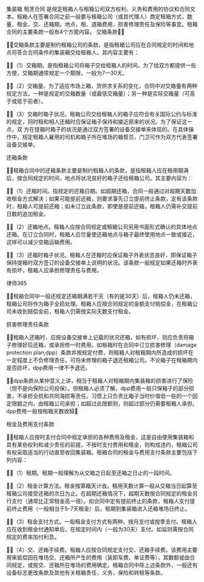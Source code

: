 
 集装箱
租赁合同
是规定租箱人与租箱公司双方权利、义务和费用的协议和合同文本。租箱人在签署合同之前一般要与租箱公司（或其代理人）商定租箱方式，数量，租金，交、还箱期，地点，租、退箱费用，损害修理责任及保险等事宜。租箱合同的主要条款一般有4个方面内容。 
 交箱条款
 
 交箱条款主要是制约租箱公司的条款，是指租箱公司应在合同规定的时间和地点将答合合同条件的集装箱交给租箱人。其内容主要有：
 
 （1）交箱期。是指租箱公司将箱子交给租箱人的时间。为了给双方都提供一些方便，交箱期通常规定一个期限，一般为7—30天。
 
 （2）交箱量。为了适应市场上箱，货供求关系的变化，合同中对交箱量有两种规定方法，一种是规定的交箱数量（或最低交箱量）；另一种是实际交箱量（可高于或低于前者）。
 
 （3）交箱时箱子状况。租箱公司交给租箱人的箱子应符合有关国际公约与标准的规定，同时租和相人还箱时应保证箱子保持和接近原来的状况。为了保证这一点，双 方在提箱时箱子的状况是通过双方签署的设备交接单来体现的。在具体操作中，规定租箱人雇用的司机和箱子所在堆场的箱管员，门卫可作为双方代表签署设备交接单。
 
 还箱条款
 
 租箱合同中的还箱条款主要是制约租箱人的条款，是指租箱人应在租用期满后，按合同规定的时间，地点将状况良好的箱子还给租箱公司。其主要内容为：
 
 （1）还箱时间。指规定的还箱日期。如超期还箱，合同一般通过对超期天数加收租金方式解决；如果可能提前还箱，则要求事先订立提前终止条款，定有该条款时，租箱人可提前还箱；如未订立此条款，即使是提前还箱，租箱人仍需补交提前日数的追加租金。
 
 （2）还箱地点。租箱人应按合同规定或租箱公司另用书面形式确认的具体地点还箱。在订立合同时，租箱人应尽量使还箱地点与箱子最终使用地点一致或接近，这样可以减少空箱运输费用。
 
 （3）还箱时箱子状况。租箱人在还箱时应保证箱子外表状态良好，即保证箱子保持提箱时双方签订的设备交接单上说明的状况。该条款一般规定如果还箱时外表有损坏，租箱人应承担修理责任与费用。
 




 
律师365






 租箱合同中一般还规定还箱期满若干天（有的是30天）后，租箱人仍未还箱，租箱公司将作为箱子全损处理。租箱人应按合同规定的金额支付赔偿金，在租箱公司未收到赔偿金前，租箱人仍需按实际天数支付租金。

 

 损害修理责任条款

 

 租箱人还箱时，应按设备交接单上记载的状况还箱，如有损坏，则应负责将箱子修理好后还箱，或承担修一时费用。如租箱时在合同中订立损害修理（damage protection plan,dpp）条款并按规定付费，则租箱人对租箱期内所造成的损坏在一定程度上不负修理责任，可将未修理的箱子退还租箱公司。不论箱子在租箱期内是否损坏，dpp费用一律不予退还。

 

 dpp条款从某仲意义上讲，相当于租箱人对租箱期内集装箱的损害进行了保险（但不是向保险公司投保）。但租箱人必须了解，dpp费用一般只保箱子的部分损害，不承担全损和共同海损等责任。习惯上只负责比箱子当时价值低一些的一个因定限额之内，由租箱公司承担；如超过此限额则，则超过部分仍需要租箱人承担。dpp费用一般按租箱天数收醛

 

 租金及费用支付条款

 

 租箱人应按时支付合同中规定承担的各种费用及租金，这是自由使用集装箱和具有某些权利和减少责任的前提，不按时支付费用和租金，则构成违约，租箱公司有权采取适当的行动直至收回集装箱。租箱合同的租金与费用支付条款主要包括下列内容：

 

 （1）租期。租期一般理解为从交箱之日起至还箱之日止的一段时间。

 

 （2）租金计算方法。租金按第箱天计收。租用天数计算一般从交箱当日起算至租箱公司接受还箱的次日为止。在超期还箱情况下，超期天数按合同规定的租金另行支付（通常比正常租金高一倍）。如合同中定有提前终止的条款，租箱人支付提前终止费用（一般相当于5-7天租金）后，租期到集装箱进入还箱堆场日终止。

 

 （3）租金支付方式。一般租金支付方式有两种，按月支付或按季支付。租箱人应在收到租金付通知单后，在规定时间内（一般为30天）支付。如延则需按合同规定的费率加付利息。

 

 （4）交、还箱手续费。租箱人应按合同规定支付交、还箱手续费。该费用主要用来抵偿因在堆场交、还箱所产生的费用（装卸车费、单证费等），其数额或由合同规定，或按交、还箱所在堆场的费用确定。租箱合同中除上述条款外，一般还有设备标志更改条款及其他有关租箱责任，义务，保险和转租等条款。 


 

 
 
 
 
 
  


  
 

  


  


  
 
 
 
 

